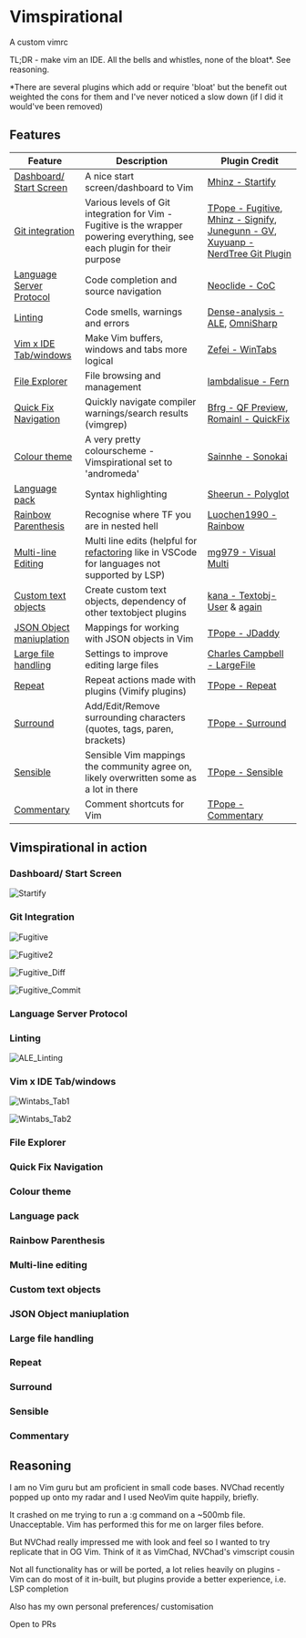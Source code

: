 # Vimspirational

A custom vimrc

TL;DR - make vim an IDE. All the bells and whistles, none of the bloat*. See reasoning.

*There are several plugins which add or require 'bloat' but the benefit out weighted the cons for them and I've never noticed a slow down (if I did it would've been removed)

## Features

| Feature | Description | Plugin Credit |
| ------- | ----------- | ------------- |
| [Dashboard/ Start Screen](#dashboard-start-screen) | A nice start screen/dashboard to Vim | [Mhinz - Startify](https://github.com/mhinz/vim-startify) |
| [Git integration](#Git-integration) | Various levels of Git integration for Vim - Fugitive is the wrapper powering everything, see each plugin for their purpose | [TPope - Fugitive](https://github.com/tpope/vim-fugitive), [Mhinz - Signify](https://github.com/mhinz/vim-signify), [Junegunn - GV](https://github.com/junegunn/gv.vim), [Xuyuanp - NerdTree Git Plugin](https://github.com/xuyuanp/nerdtree-git-plugin) |
| [Language Server Protocol](#language-server-protocol) | Code completion and source navigation | [Neoclide - CoC](https://github.com/neoclide/coc.nvim) | 
| [Linting](#Linting) | Code smells, warnings and errors | [Dense-analysis - ALE](https://github.com/dense-analysis/ale), [OmniSharp](https://github.com/OmniSharp/omnisharp-vim) |
| [Vim x IDE Tab/windows](#vim-x-ide-tabwindows) | Make Vim buffers, windows and tabs more logical | [Zefei - WinTabs](https://github.com/zefei/vim-wintabs) |
| [File Explorer](#file-explorer) | File browsing and management | [lambdalisue - Fern](https://github.com/lambdalisue/fern.vim) | 
| [Quick Fix Navigation](#quick-fix-navigation) | Quickly navigate compiler warnings/search results (vimgrep) | [Bfrg - QF Preview](https://github.com/bfrg/vim-qf-preview), [Romainl - QuickFix](https://github.com/romainl/vim-qf) |
| [Colour theme](#colour-theme) | A very pretty colourscheme - Vimspirational set to 'andromeda' | [Sainnhe - Sonokai](https://github.com/sainnhe/sonokai) |
| [Language pack](#language-pack) | Syntax highlighting | [Sheerun - Polyglot](https://github.com/sheerun/vim-polyglot) |
| [Rainbow Parenthesis](#rainbow-parenthesis) | Recognise where TF you are in nested hell | [Luochen1990 - Rainbow](https://github.com/luochen1990/rainbow) |
| [Multi-line Editing](#multi-line-editing) | Multi line edits (helpful for [refactoring](https://code.visualstudio.com/docs/editor/refactoring#_rename-symbol) like in VSCode for languages not supported by LSP) | [mg979 - Visual Multi](https://github.com/mg979/vim-visual-multi) |
| [Custom text objects ](#custom-text-objects ) | Create custom text objects, dependency of other textobject plugins | [kana - Textobj-User](https://github.com/kana/vim-textobj-user) & [again](https://github.com/kana/vim-textobj-line) 
| [JSON Object maniuplation](#json-object-maniuplation) | Mappings for working with JSON objects in Vim | [TPope - JDaddy](https://github.com/tpope/vim-jdaddy) |
| [Large file handling](#large-file-handling) | Settings to improve editing large files | [Charles Campbell - LargeFile](https://github.com/vim-scripts/LargeFile)
| [Repeat](#repeat) | Repeat actions made with plugins (Vimify plugins) | [TPope - Repeat](https://github.com/tpope/vim-repeat) |
| [Surround](#surround) | Add/Edit/Remove surrounding characters (quotes, tags, paren, brackets) | [TPope - Surround](https://github.com/tpope/vim-surround) |
| [Sensible](#sensible) | Sensible Vim mappings the community agree on, likely overwritten some as a lot in there | [TPope - Sensible](https://github.com/tpope/vim-sensible) | 
| [Commentary](#commentary) | Comment shortcuts for Vim | [TPope - Commentary](https://github.com/tpope/vim-commentary) |


## Vimspirational in action

### Dashboard/ Start Screen

![Startify](https://github.com/b0dee/vimspirational/raw/master/img/startify.png)

### Git Integration

![Fugitive](https://github.com/b0dee/vimspirational/raw/master/img/fugitive.png)

![Fugitive2](https://github.com/b0dee/vimspirational/raw/master/img/fugitive2.png)

![Fugitive_Diff](https://github.com/b0dee/vimspirational/raw/master/img/fugitive_diff.png)

![Fugitive_Commit](https://github.com/b0dee/vimspirational/raw/master/img/fugitive_commit.png)

### Language Server Protocol
### Linting

![ALE_Linting](https://github.com/b0dee/vimspirational/raw/master/img/ale.png)

### Vim x IDE Tab/windows

![Wintabs_Tab1](https://github.com/b0dee/vimspirational/raw/master/img/wintabs_tab1.png)

![Wintabs_Tab2](https://github.com/b0dee/vimspirational/raw/master/img/wintabs_tab2.png)

### File Explorer


### Quick Fix Navigation
### Colour theme
### Language pack
### Rainbow Parenthesis
### Multi-line editing
### Custom text objects 
### JSON Object maniuplation
### Large file handling
### Repeat
### Surround
### Sensible
### Commentary

## Reasoning

I am no Vim guru but am proficient in small code bases. NVChad recently popped
up onto my radar and I used NeoVim quite happily, briefly. 

It crashed on me trying to run a :g command on a ~500mb file. Unacceptable.
Vim has performed this for me on larger files before. 

But NVChad really impressed me with look and feel so I wanted to try replicate
that in OG Vim. Think of it as VimChad, NVChad's vimscript cousin

Not all functionality has or will be ported, a lot relies heavily on plugins -
Vim can do most of it in-built, but plugins provide a better experience, i.e.
LSP completion

Also has my own personal preferences/ customisation

Open to PRs 







